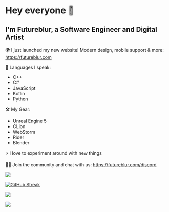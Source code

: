 # Hey everyone 👋
## I'm Futureblur, a Software Engineer and Digital Artist

🌍 I just launched my new website! Modern design, mobile support & more: https://futureblur.com 

🎺 Languages I speak:
* C++
* C#
* JavaScript
* Kotlin
* Python

🛠 My Gear:
* Unreal Engine 5
* CLion
* WebStorm
* Rider
* Blender

⚡ I love to experiment around with new things

🕵️‍♂️ Join the community and chat with us: https://futureblur.com/discord

<img align="left" src="https://komarev.com/ghpvc/?username=Futureblur&color=yellow&style=flat">

<br/>

[![GitHub Streak](http://github-readme-streak-stats.herokuapp.com?user=futureblur&theme=dark&background=000000)](https://git.io/streak-stats)

<img align="left" src="https://github-readme-stats.vercel.app/api?username=Futureblur&show_icons=true&hide_border=true&title_color=ecb647&bg_color=0d1117&text_color=6C6C6C&icon_color=ecb647"><br/>

<img align="left" src="https://github-readme-stats.vercel.app/api/top-langs/?username=Futureblur&show_icons=true&hide_border=true&title_color=6C6C6C&bg_color=0d1117&text_color=6C6C6C&icon_color=ecb647&layout=compact"><br/>
